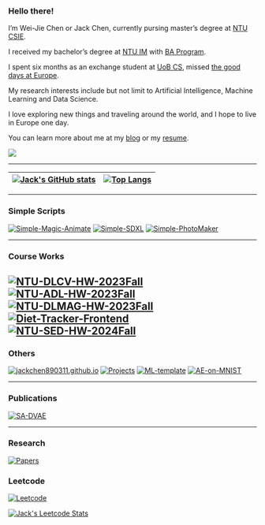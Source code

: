 <!--
**JackChen890311/JackChen890311** is a ✨ _special_ ✨ repository because its `README.md` (this file) appears on your GitHub profile.

Here are some ideas to get you started:

- 🔭 I’m currently working on ...
- 🌱 I’m currently learning ...
- 👯 I’m looking to collaborate on ...
- 🤔 I’m looking for help with ...
- 💬 Ask me about ...
- 📫 How to reach me: ...
- 😄 Pronouns: ...
- ⚡ Fun fact: ...
-->


### Hello there!
I’m Wei-Jie Chen or Jack Chen, currently pursing master’s degree at [NTU CSIE](https://www.csie.ntu.edu.tw/).

I received my bachelor’s degree at [NTU IM](https://management.ntu.edu.tw/IM/) with [BA Program](https://management.ntu.edu.tw/course/BA_P).

I spent six months as an exchange student at [UoB CS](https://www.birmingham.ac.uk/schools/computer-science/index.aspx), missed [the good days at Europe](https://drive.google.com/file/d/14SxoAykrN-P9K9EWbZMy3JPj-MPAvaqB/view?usp=sharing).

My research interests include but not limit to Artificial Intelligence, Machine Learning and Data Science.

I love exploring new things and traveling around the world, and I hope to live in Europe one day.

You can learn more about me at my [blog](https://jackchen890311.github.io/) or my [resume](https://docs.google.com/document/d/1y3-RGskAtDnl6C83Bwbq_pf8jhSI5daDFfzD9RlFZ50/edit).

![](https://komarev.com/ghpvc/?username=JackChen890311&style=for-the-badge&color=blueviolet)

---

| [![Jack's GitHub stats](https://github-readme-stats.vercel.app/api?username=JackChen890311&show_icons=true&theme=aura)](https://github.com/anuraghazra/github-readme-stats) |[![Top Langs](https://github-readme-stats.vercel.app/api/top-langs/?username=JackChen890311&layout=compact&theme=aura&hide=Jupyter+Notebook,HTML,CSS,SCSS)](https://github.com/anuraghazra/github-readme-stats)|
| ------------- | ------------- |

---

### Simple Scripts 
[![Simple-Magic-Animate](https://github-readme-stats.vercel.app/api/pin/?username=JackChen890311&repo=Simple-Magic-Animate&theme=aura)](https://github.com/JackChen890311/Simple-Magic-Animate)
[![Simple-SDXL](https://github-readme-stats.vercel.app/api/pin/?username=JackChen890311&repo=Simple-SDXL&theme=aura)](https://github.com/JackChen890311/Simple-SDXL)
[![Simple-PhotoMaker](https://github-readme-stats.vercel.app/api/pin/?username=JackChen890311&repo=Simple-PhotoMaker&theme=aura)](https://github.com/JackChen890311/Simple-PhotoMaker)

---

### Course Works
[![NTU-DLCV-HW-2023Fall](https://github-readme-stats.vercel.app/api/pin/?username=JackChen890311&repo=NTU-DLCV-HW-2023Fall&theme=aura)](https://github.com/JackChen890311/NTU-DLCV-HW-2023Fall)
[![NTU-ADL-HW-2023Fall](https://github-readme-stats.vercel.app/api/pin/?username=JackChen890311&repo=NTU-ADL-HW-2023Fall&theme=aura)](https://github.com/JackChen890311/NTU-ADL-HW-2023Fall)
[![NTU-DLMAG-HW-2023Fall](https://github-readme-stats.vercel.app/api/pin/?username=JackChen890311&repo=NTU-DLMAG-HW-2023Fall&theme=aura)](https://github.com/JackChen890311/NTU-DLMAG-HW-2023Fall)
[![Diet-Tracker-Frontend](https://github-readme-stats.vercel.app/api/pin/?username=JackChen890311&repo=Diet-Tracker-Frontend&theme=aura)](https://github.com/JackChen890311/Diet-Tracker-Frontend)
[![NTU-SED-HW-2024Fall](https://github-readme-stats.vercel.app/api/pin/?username=JackChen890311&repo=NTU-SED-HW-2024Fall&theme=aura)](https://github.com/JackChen890311/NTU-SED-HW-2024Fall)
---

### Others
[![jackchen890311.github.io](https://github-readme-stats.vercel.app/api/pin/?username=JackChen890311&repo=jackchen890311.github.io&theme=aura)](https://github.com/JackChen890311/jackchen890311.github.io)
[![Projects](https://github-readme-stats.vercel.app/api/pin/?username=JackChen890311&repo=Projects&theme=aura)](https://github.com/JackChen890311/Projects)
[![ML-template](https://github-readme-stats.vercel.app/api/pin/?username=JackChen890311&repo=ML-template&theme=aura)](https://github.com/JackChen890311/ML-template)
[![AE-on-MNIST](https://github-readme-stats.vercel.app/api/pin/?username=JackChen890311&repo=AE-on-MNIST&theme=aura)](https://github.com/JackChen890311/AE-on-MNIST)

---
### Publications
[![SA-DVAE](https://github-readme-stats.vercel.app/api/pin/?username=pha123661&repo=SA-DVAE&theme=aura)](https://github.com/pha123661/SA-DVAE)

---

### Research
[![Papers](https://github-readme-stats.vercel.app/api/pin/?username=JackChen890311&repo=Papers&theme=aura)](https://github.com/JackChen890311/Papers)

### Leetcode
[![Leetcode](https://github-readme-stats.vercel.app/api/pin/?username=JackChen890311&repo=Leetcode&theme=aura)](https://github.com/JackChen890311/Leetcode)

[![Jack's Leetcode Stats](https://leetcard.jacoblin.cool/JackChen890311/?theme=dark&ext=heatmap)](https://leetcode.com/JackChen890311/)
